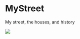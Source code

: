 # MyStreet
 My street, the houses, and history
 
 <img src="https://github.com/MartinDavidWaller/MyStreet/blob/master/Pictures/ChurchGreen.png?sanitize=true&raw=true" />

